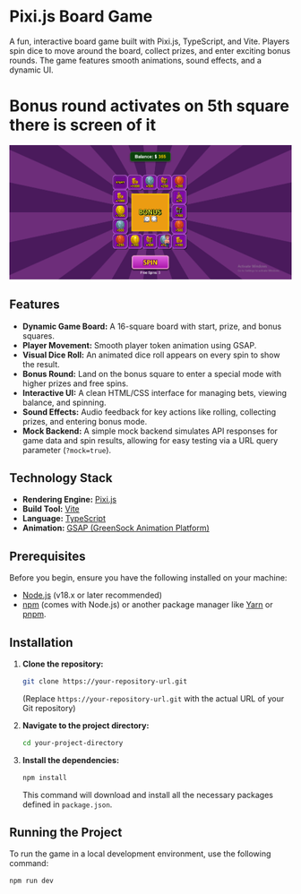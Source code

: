 # Pixi.js Board Game

A fun, interactive board game built with Pixi.js, TypeScript, and Vite. Players spin dice to move around the board, collect prizes, and enter exciting bonus rounds. The game features smooth animations, sound effects, and a dynamic UI.
# Bonus round activates on 5th square there is screen of it
![bonus round screen](/assets/images/defaults/screenshot.png) 

## Features

-   **Dynamic Game Board:** A 16-square board with start, prize, and bonus squares.
-   **Player Movement:** Smooth player token animation using GSAP.
-   **Visual Dice Roll:** An animated dice roll appears on every spin to show the result.
-   **Bonus Round:** Land on the bonus square to enter a special mode with higher prizes and free spins.
-   **Interactive UI:** A clean HTML/CSS interface for managing bets, viewing balance, and spinning.
-   **Sound Effects:** Audio feedback for key actions like rolling, collecting prizes, and entering bonus mode.
-   **Mock Backend:** A simple mock backend simulates API responses for game data and spin results, allowing for easy testing via a URL query parameter (`?mock=true`).

## Technology Stack

-   **Rendering Engine:** [Pixi.js](https://pixijs.com/)
-   **Build Tool:** [Vite](https://vitejs.dev/)
-   **Language:** [TypeScript](https://www.typescriptlang.org/)
-   **Animation:** [GSAP (GreenSock Animation Platform)](https://greensock.com/gsap/)

## Prerequisites

Before you begin, ensure you have the following installed on your machine:
-   [Node.js](https://nodejs.org/) (v18.x or later recommended)
-   [npm](https://www.npmjs.com/) (comes with Node.js) or another package manager like [Yarn](https://yarnpkg.com/) or [pnpm](https://pnpm.io/).

## Installation

1.  **Clone the repository:**
    ```bash
    git clone https://your-repository-url.git
    ```
    (Replace `https://your-repository-url.git` with the actual URL of your Git repository)

2.  **Navigate to the project directory:**
    ```bash
    cd your-project-directory
    ```

3.  **Install the dependencies:**
    ```bash
    npm install
    ```
    This command will download and install all the necessary packages defined in `package.json`.

## Running the Project

To run the game in a local development environment, use the following command:

```bash
npm run dev
